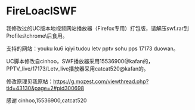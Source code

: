 FireLoaclSWF
============

我修改过的UC版本地视频网站播放器（Firefox专用）打包版，请解压swf.rar到Profiles\chrome\后食用。

支持的网站：youku ku6 iqiyi tudou letv pptv sohu pps 17173 duowan。

UC脚本修改自cinhoo，SWF播放器采用15536900@kafan的，PPTV_live/17173/Letv_live播放器采用catcat520@kafan的。

修改原理见我原帖：https://g.mozest.com/viewthread.php?tid=43130&page=2#pid300698

感谢 cinhoo,15536900,catcat520